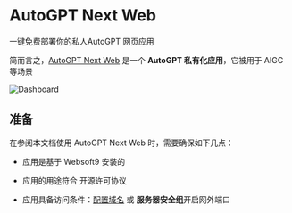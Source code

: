 # AutoGPT Next Web

一键免费部署你的私人AutoGPT 网页应用

简而言之，[AutoGPT Next Web](https://github.com/ConnectAI-E/AutoGPT-Next-Web) 是一个 **AutoGPT 私有化应用**，它被用于 AIGC  等场景


![Dashboard](https://libs.websoft9.com/Websoft9/DocsPicture/zh/autogptnextweb/autogptnextweb-gui-websoft9.png)


## 准备

在参阅本文档使用 AutoGPT Next Web 时，需要确保如下几点：

- 应用是基于 Websoft9 安装的

- 应用的用途符合 [](https://opensource.org/licenses/GPL-3.0) 开源许可协议

- 应用具备访问条件：[配置域名](./guide/appsetdomain) 或 **服务器安全组**开启网外端口